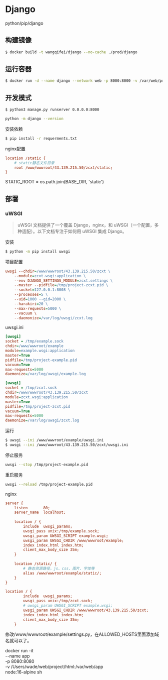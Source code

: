 # Django
python/pip/django

## 构建镜像

```sh
$ docker build -t wangqifei/django --no-cache ./prod/django
```

##  运行容器

```sh
$ docker run -d --name django --network web -p 8000:8000 -v /var/web/project/django:/var/web/project/django --restart always wangqifei/django
```

##  开发模式

```sh
$ python3 manage.py runserver 0.0.0.0:8000
```

```sh
python -m django --version
```

安装依赖
```sh
$ pip install -r requerments.txt
```

nginx配置

```ini
location /static {
    # static静态文件目录
    root /www/wwwroot/43.139.215.50/zcxt/static;
}
```
STATIC_ROOT = os.path.join(BASE_DIR, 'static')

## 部署

### uWSGI
> uWSGI 文档提供了一个覆盖 Django，nginx，和 uWSGI（一个配置，多种适配）。以下文档专注于如何用 uWSGI 集成 Django。

安装
```sh
$ python -m pip install uwsgi
```

项目配置
```ini
uwsgi --chdir=/www/wwwroot/43.139.215.50/zcxt \
    --module=zcxt.wsgi:application \
    --env DJANGO_SETTINGS_MODULE=zcxt.settings \
    --master --pidfile=/tmp/project-zcxt.pid \
    --socket=127.0.0.1:8008 \
    --processes=5 \
    --uid=1000 --gid=2000 \
    --harakiri=20 \
    --max-requests=5000 \
    --vacuum \
    --daemonize=/var/log/uwsgi/zcxt.log
```

uwsgi.ini
```ini
[uwsgi]
socket = /tmp/example.sock
chdir=/www/wwwroot/example
module=example.wsgi:application
master=True
pidfile=/tmp/project-example.pid
vacuum=True
max-requests=5000
daemonize=/var/log/uwsgi/example.log

[uwsgi]
socket = /tmp/zcxt.sock
chdir=/www/wwwroot/43.139.215.50/zcxt
module=zcxt.wsgi:application
master=True
pidfile=/tmp/project-zcxt.pid
vacuum=True
max-requests=5000
daemonize=/var/log/uwsgi/zcxt.log
```

运行
```sh
$ uwsgi --ini /www/wwwroot/example/uwsgi.ini
$ uwsgi --ini /www/wwwroot/43.139.215.50/zcxt/uwsgi.ini
```

停止服务
```sh
uwsgi --stop /tmp/project-example.pid
```

重启服务
```sh
uwsgi --reload /tmp/project-example.pid
```

nginx
```ini
server {
    listen       80;
    server_name  localhost;
    
    location / {            
        include  uwsgi_params;
        uwsgi_pass unix:/tmp/example.sock;
        uwsgi_param UWSGI_SCRIPT example.wsgi;
        uwsgi_param UWSGI_CHDIR /www/wwwroot/example;
        index index.html index.htm;
        client_max_body_size 35m;
    }
    
    location /static/ {
        # 静态资源路径，js、css、图片、字体等
        alias /www/wwwroot/example/static/; 
    }
}

location / {            
        include  uwsgi_params;
        uwsgi_pass unix:/tmp/zcxt.sock;
        # uwsgi_param UWSGI_SCRIPT example.wsgi;
        uwsgi_param UWSGI_CHDIR /www/wwwroot/43.139.215.50/zcxt;
        index index.html index.htm;
        client_max_body_size 35m;
    }
```

修改/www/wwwroot/example/settings.py，在ALLOWED_HOSTS里面添加域名就可以了。


docker run -it \
--name app \
-p 8080:8080 \
-v /Users/wade/web/project/html:/var/web/app \
node:16-alpine sh